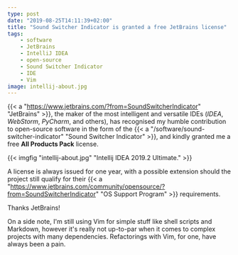 ```yaml
---
type: post
date: "2019-08-25T14:11:39+02:00"
title: "Sound Switcher Indicator is granted a free JetBrains license"
tags:
    - software
    - JetBrains
    - IntelliJ IDEA
    - open-source
    - Sound Switcher Indicator
    - IDE
    - Vim
image: intellij-about.jpg
---
```


{{< a "https://www.jetbrains.com/?from=SoundSwitcherIndicator" "JetBrains" >}}, the maker of the most intelligent and versatile IDEs (*IDEA*, *WebStorm*, *PyCharm*, and others), has recognised my humble contribution to open-source software in the form of the {{< a "/software/sound-switcher-indicator" "Sound Switcher Indicator" >}}, and kindly granted me a free **All Products Pack** license.

<!--more-->

{{< imgfig "intellij-about.jpg" "Intellij IDEA 2019.2 Ultimate." >}}

A license is always issued for one year, with a possible extension should the project still qualify for their {{< a "https://www.jetbrains.com/community/opensource/?from=SoundSwitcherIndicator" "OS Support Program" >}} requirements.

Thanks JetBrains!

On a side note, I'm still using Vim for simple stuff like shell scripts and Markdown, however it's really not up-to-par when it comes to complex projects with many dependencies. Refactorings with Vim, for one, have always been a pain.